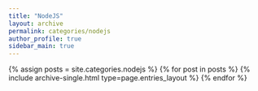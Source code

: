 ```yaml
---
title: "NodeJS"
layout: archive
permalink: categories/nodejs
author_profile: true
sidebar_main: true
---
```



{% assign posts = site.categories.nodejs %}
{% for post in posts %} {% include archive-single.html type=page.entries_layout %} {% endfor %}
